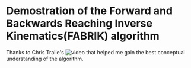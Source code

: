 #  Demostration of the Forward and Backwards Reaching Inverse Kinematics(FABRIK) algorithm

Thanks to Chris Tralie's ![video](https://youtu.be/DOR0kO-UXsI?si=lHh8sDMlxBt9JKA2) that helped me gain the best conceptual understanding of the algorithm.
